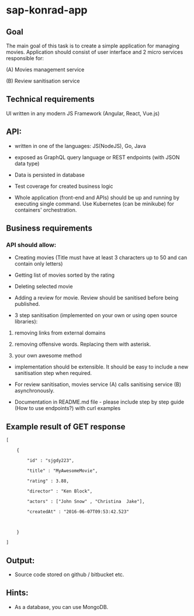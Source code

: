 # sap-konrad-app

## Goal
The main goal of this task is to create a simple application for managing movies. Application should consist of user interface and 2 micro services responsible for:

(A) Movies management service

(B) Review sanitisation service

## Technical requirements
UI written in any modern JS Framework (Angular, React, Vue.js)

## API:
* written in one of the languages: JS(NodeJS), Go, Java
* exposed as GraphQL query language or REST endpoints (with JSON data type)

* Data is persisted in database

* Test coverage for created business logic

* Whole application (front-end and APIs) should be up and running by executing single command. Use Kubernetes (can be minikube) for containers' orchestration.

## Business requirements

### API should allow:

* Creating movies (Title must have at least 3 characters up to 50 and can contain only letters)

* Getting list of movies sorted by the rating

* Deleting selected movie

* Adding a review for movie. Review should be sanitised before being published.

* 3 step sanitisation (implemented on your own or using open source libraries):

1. removing  links from external domains

2. removing offensive words. Replacing them with asterisk.

3. your own awesome method

* implementation should be extensible. It should be easy to include a new sanitisation step when required.

* For review sanitisation, movies service (A) calls sanitising service (B) asynchronously.

* Documentation in README.md file - please include step by step guide (How to use endpoints?) with curl examples

## Example result of GET response
```
[

    {

        "id" : "sjgdy223",

        "title" : "MyAwesomeMovie",

        "rating" : 3.88,

        "director" : "Ken Block",

        "actors" : ["John Snow" , "Christina  Jake"],

        "createdAt" : "2016-06-07T09:53:42.523"



    }

]
```

## Output:

* Source code stored on github / bitbucket etc.



## Hints:

* As a database, you can use MongoDB.
